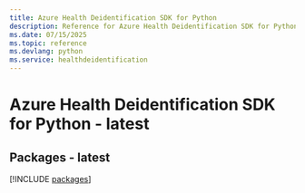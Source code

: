 ```yaml
---
title: Azure Health Deidentification SDK for Python
description: Reference for Azure Health Deidentification SDK for Python
ms.date: 07/15/2025
ms.topic: reference
ms.devlang: python
ms.service: healthdeidentification
---
```

# Azure Health Deidentification SDK for Python - latest
## Packages - latest
[!INCLUDE [packages](health-deidentification-index.md)]